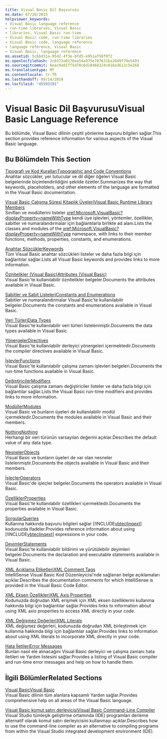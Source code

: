 ```yaml
---
title: Visual Basic Dil Başvurusu
ms.date: 07/20/2015
helpviewer_keywords:
- Visual Basic language reference
- run-time libraries, Visual Basic
- libraries, Visual Basic run-time
- Visual Basic code, run-time libraries
- Visual Basic code, language reference
- language reference, Visual Basic
- Visual Basic, language reference
ms.assetid: 5c6bd31a-9542-4f3e-bfd5-e951af58f0f2
ms.openlocfilehash: 2c0372e0176ea54a975e787631ba2849f79e5493
ms.sourcegitcommit: 6eac9a01ff5d70c6d18460324c016a3612c5e268
ms.translationtype: MT
ms.contentlocale: tr-TR
ms.lasthandoff: 09/14/2018
ms.locfileid: "45593191"
---
```

# <a name="visual-basic-language-reference"></a><span data-ttu-id="d3dab-102">Visual Basic Dil Başvurusu</span><span class="sxs-lookup"><span data-stu-id="d3dab-102">Visual Basic Language Reference</span></span>
<span data-ttu-id="d3dab-103">Bu bölümde, Visual Basic dilinin çeşitli yönlerine başvuru bilgileri sağlar.</span><span class="sxs-lookup"><span data-stu-id="d3dab-103">This section provides reference information for various aspects of the Visual Basic language.</span></span>  
  
## <a name="in-this-section"></a><span data-ttu-id="d3dab-104">Bu Bölümde</span><span class="sxs-lookup"><span data-stu-id="d3dab-104">In This Section</span></span>  
 [<span data-ttu-id="d3dab-105">Tipografi ve Kod Kuralları</span><span class="sxs-lookup"><span data-stu-id="d3dab-105">Typographic and Code Conventions</span></span>](../../visual-basic/language-reference/typographic-and-code-conventions.md)  
 <span data-ttu-id="d3dab-106">Anahtar sözcükler, yer tutucular ve dil diğer öğeleri Visual Basic belgelerinde biçimlendirildiğini şekilde özetler.</span><span class="sxs-lookup"><span data-stu-id="d3dab-106">Summarizes the way that keywords, placeholders, and other elements of the language are formatted in the Visual Basic documentation.</span></span>  
  
 [<span data-ttu-id="d3dab-107">Visual Basic Çalışma Süresi Kitaplık Üyeleri</span><span class="sxs-lookup"><span data-stu-id="d3dab-107">Visual Basic Runtime Library Members</span></span>](../../visual-basic/language-reference/runtime-library-members.md)  
 <span data-ttu-id="d3dab-108">Sınıfları ve modüllerini listeler <xref:Microsoft.VisualBasic?displayProperty=nameWithType> kendi üye işlevleri, yöntemler, özellikler, sabitler ve numaralandırmalar için bağlantılarla birlikte ad alanı.</span><span class="sxs-lookup"><span data-stu-id="d3dab-108">Lists the classes and modules of the <xref:Microsoft.VisualBasic?displayProperty=nameWithType> namespace, with links to their member functions, methods, properties, constants, and enumerations.</span></span>  
  
 [<span data-ttu-id="d3dab-109">Anahtar Sözcükler</span><span class="sxs-lookup"><span data-stu-id="d3dab-109">Keywords</span></span>](../../visual-basic/language-reference/keywords/index.md)  
 <span data-ttu-id="d3dab-110">Tüm Visual Basic anahtar sözcükleri listeler ve daha fazla bilgi için bağlantılar sağlar.</span><span class="sxs-lookup"><span data-stu-id="d3dab-110">Lists all Visual Basic keywords and provides links to more information.</span></span>  
  
 [<span data-ttu-id="d3dab-111">Öznitelikler (Visual Basic)</span><span class="sxs-lookup"><span data-stu-id="d3dab-111">Attributes (Visual Basic)</span></span>](../../visual-basic/language-reference/attributes.md)  
 <span data-ttu-id="d3dab-112">Visual Basic'te kullanılabilir öznitelikler belgeler.</span><span class="sxs-lookup"><span data-stu-id="d3dab-112">Documents the attributes available in Visual Basic.</span></span>  
  
 [<span data-ttu-id="d3dab-113">Sabitler ve Sabit Listeleri</span><span class="sxs-lookup"><span data-stu-id="d3dab-113">Constants and Enumerations</span></span>](../../visual-basic/language-reference/constants-and-enumerations.md)  
 <span data-ttu-id="d3dab-114">Sabitler ve numaralandırmalar Visual Basic'te kullanılabilir belgeler.</span><span class="sxs-lookup"><span data-stu-id="d3dab-114">Documents the constants and enumerations available in Visual Basic.</span></span>  
  
 [<span data-ttu-id="d3dab-115">Veri Türleri</span><span class="sxs-lookup"><span data-stu-id="d3dab-115">Data Types</span></span>](../../visual-basic/language-reference/data-types/index.md)  
 <span data-ttu-id="d3dab-116">Visual Basic'te kullanılabilir veri türleri listelenmiştir.</span><span class="sxs-lookup"><span data-stu-id="d3dab-116">Documents the data types available in Visual Basic.</span></span>  
  
 [<span data-ttu-id="d3dab-117">Yönergeler</span><span class="sxs-lookup"><span data-stu-id="d3dab-117">Directives</span></span>](../../visual-basic/language-reference/directives/index.md)  
 <span data-ttu-id="d3dab-118">Visual Basic'te kullanılabilir derleyici yönergeleri içermektedir.</span><span class="sxs-lookup"><span data-stu-id="d3dab-118">Documents the compiler directives available in Visual Basic.</span></span>  
  
 [<span data-ttu-id="d3dab-119">İşlevler</span><span class="sxs-lookup"><span data-stu-id="d3dab-119">Functions</span></span>](../../visual-basic/language-reference/functions/index.md)  
 <span data-ttu-id="d3dab-120">Visual Basic'te kullanılabilir çalışma zamanı işlevleri belgeleri.</span><span class="sxs-lookup"><span data-stu-id="d3dab-120">Documents the run-time functions available in Visual Basic.</span></span>  
  
 [<span data-ttu-id="d3dab-121">Değiştiriciler</span><span class="sxs-lookup"><span data-stu-id="d3dab-121">Modifiers</span></span>](../../visual-basic/language-reference/modifiers/index.md)  
 <span data-ttu-id="d3dab-122">Visual Basic çalışma zamanı değiştiriciler listeler ve daha fazla bilgi için bağlantılar sağlar.</span><span class="sxs-lookup"><span data-stu-id="d3dab-122">Lists the Visual Basic run-time modifiers and provides links to more information.</span></span>  
  
 [<span data-ttu-id="d3dab-123">Modüller</span><span class="sxs-lookup"><span data-stu-id="d3dab-123">Modules</span></span>](../../visual-basic/language-reference/modules.md)  
 <span data-ttu-id="d3dab-124">Visual Basic ve bunların üyeleri de kullanılabilir modül içermektedir.</span><span class="sxs-lookup"><span data-stu-id="d3dab-124">Documents the modules available in Visual Basic and their members.</span></span>  
  
 [<span data-ttu-id="d3dab-125">Nothing</span><span class="sxs-lookup"><span data-stu-id="d3dab-125">Nothing</span></span>](../../visual-basic/language-reference/nothing.md)  
 <span data-ttu-id="d3dab-126">Herhangi bir veri türünün varsayılan değerini açıklar.</span><span class="sxs-lookup"><span data-stu-id="d3dab-126">Describes the default value of any data type.</span></span>  
  
 [<span data-ttu-id="d3dab-127">Nesneler</span><span class="sxs-lookup"><span data-stu-id="d3dab-127">Objects</span></span>](../../visual-basic/language-reference/objects/index.md)  
 <span data-ttu-id="d3dab-128">Visual Basic ve bunların üyeleri de var olan nesneler listelenmiştir.</span><span class="sxs-lookup"><span data-stu-id="d3dab-128">Documents the objects available in Visual Basic and their members.</span></span>  
  
 [<span data-ttu-id="d3dab-129">İşleçler</span><span class="sxs-lookup"><span data-stu-id="d3dab-129">Operators</span></span>](../../visual-basic/language-reference/operators/index.md)  
 <span data-ttu-id="d3dab-130">Visual Basic'de işleçler belgeler.</span><span class="sxs-lookup"><span data-stu-id="d3dab-130">Documents the operators available in Visual Basic.</span></span>  
  
 [<span data-ttu-id="d3dab-131">Özellikler</span><span class="sxs-lookup"><span data-stu-id="d3dab-131">Properties</span></span>](../../visual-basic/language-reference/properties.md)  
 <span data-ttu-id="d3dab-132">Visual Basic'te kullanılabilir özellikleri içermektedir.</span><span class="sxs-lookup"><span data-stu-id="d3dab-132">Documents the properties available in Visual Basic.</span></span>  
  
 [<span data-ttu-id="d3dab-133">Sorgular</span><span class="sxs-lookup"><span data-stu-id="d3dab-133">Queries</span></span>](../../visual-basic/language-reference/queries/index.md)  
 <span data-ttu-id="d3dab-134">Kullanma hakkında başvuru bilgileri sağlar [!INCLUDE[vbteclinqext](~/includes/vbteclinqext-md.md)] kodunuzda ifadeler.</span><span class="sxs-lookup"><span data-stu-id="d3dab-134">Provides reference information about using [!INCLUDE[vbteclinqext](~/includes/vbteclinqext-md.md)] expressions in your code.</span></span>  
  
 [<span data-ttu-id="d3dab-135">Deyimler</span><span class="sxs-lookup"><span data-stu-id="d3dab-135">Statements</span></span>](../../visual-basic/language-reference/statements/index.md)  
 <span data-ttu-id="d3dab-136">Visual Basic'te kullanılabilir bildirimi ve yürütülebilir deyimleri belgeler.</span><span class="sxs-lookup"><span data-stu-id="d3dab-136">Documents the declaration and executable statements available in Visual Basic.</span></span>  
  
 [<span data-ttu-id="d3dab-137">XML Açıklama Etiketleri</span><span class="sxs-lookup"><span data-stu-id="d3dab-137">XML Comment Tags</span></span>](../../visual-basic/language-reference/xmldoc/index.md)  
 <span data-ttu-id="d3dab-138">IntelliSense Visual Basic Kod Düzenleyicisi'nde sağlanan belge açıklamaları açıklar.</span><span class="sxs-lookup"><span data-stu-id="d3dab-138">Describes the documentation comments for which IntelliSense is provided in the Visual Basic Code Editor.</span></span>  
  
 [<span data-ttu-id="d3dab-139">XML Eksen Özellikleri</span><span class="sxs-lookup"><span data-stu-id="d3dab-139">XML Axis Properties</span></span>](../../visual-basic/language-reference/xml-axis/index.md)  
 <span data-ttu-id="d3dab-140">Kodunuzda doğrudan XML erişmek için XML eksen özelliklerini kullanma hakkında bilgi için bağlantılar sağlar.</span><span class="sxs-lookup"><span data-stu-id="d3dab-140">Provides links to information about using XML axis properties to access XML directly in your code.</span></span>  
  
 [<span data-ttu-id="d3dab-141">XML Değişmez Değerleri</span><span class="sxs-lookup"><span data-stu-id="d3dab-141">XML Literals</span></span>](../../visual-basic/language-reference/xml-literals/index.md)  
 <span data-ttu-id="d3dab-142">XML değişmez değerleri, kodunuzda doğrudan XML birleştirmek için kullanma hakkında bilgi için bağlantılar sağlar.</span><span class="sxs-lookup"><span data-stu-id="d3dab-142">Provides links to information about using XML literals to incorporate XML directly in your code.</span></span>  
  
 [<span data-ttu-id="d3dab-143">Hata İletileri</span><span class="sxs-lookup"><span data-stu-id="d3dab-143">Error Messages</span></span>](../../visual-basic/language-reference/error-messages/index.md)  
 <span data-ttu-id="d3dab-144">Bunları nasıl ele alınacağını Visual Basic derleyici ve çalışma zamanı hata iletileri ve Yardım listesini sağlar.</span><span class="sxs-lookup"><span data-stu-id="d3dab-144">Provides a listing of Visual Basic compiler and run-time error messages and help on how to handle them.</span></span>  
  
## <a name="related-sections"></a><span data-ttu-id="d3dab-145">İlgili Bölümler</span><span class="sxs-lookup"><span data-stu-id="d3dab-145">Related Sections</span></span>  
 [<span data-ttu-id="d3dab-146">Visual Basic</span><span class="sxs-lookup"><span data-stu-id="d3dab-146">Visual Basic</span></span>](../../visual-basic/index.md)  
 <span data-ttu-id="d3dab-147">Visual Basic dilinin tüm alanlara kapsamlı Yardım sağlar.</span><span class="sxs-lookup"><span data-stu-id="d3dab-147">Provides comprehensive help on all areas of the Visual Basic language.</span></span>  
  
 [<span data-ttu-id="d3dab-148">Visual Basic komut satırı derleyicisi</span><span class="sxs-lookup"><span data-stu-id="d3dab-148">Visual Basic Command-Line Compiler</span></span>](../../visual-basic/reference/command-line-compiler/index.md)  
 <span data-ttu-id="d3dab-149">Visual Studio tümleşik geliştirme ortamında (IDE) programları derleme alternatif olarak komut satırı derleyicisini kullanmayı açıklar.</span><span class="sxs-lookup"><span data-stu-id="d3dab-149">Describes how to use the command-line compiler as an alternative to compiling programs from within the Visual Studio integrated development environment (IDE).</span></span>
